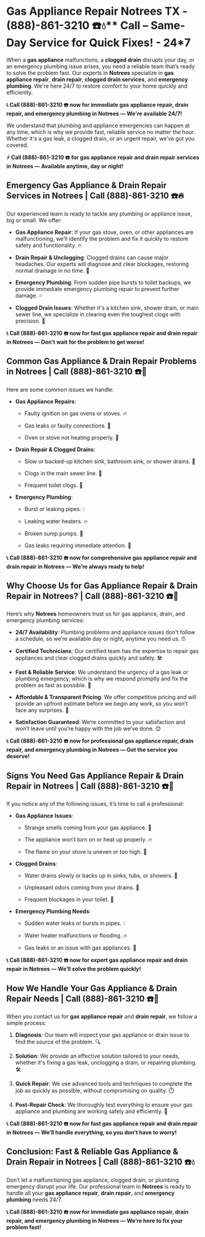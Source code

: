# Gas Appliance Repair Notrees TX - (888)-861-3210 ☎️💧** Call – Same-Day Service for Quick Fixes! - 24*7

When a **gas appliance** malfunctions, a **clogged drain** disrupts your day, or an emergency plumbing issue arises, you need a reliable team that’s ready to solve the problem fast. Our experts in **Notrees** specialize in **gas appliance repair**, **drain repair**, **clogged drain services**, and **emergency plumbing**. We're here 24/7 to restore comfort to your home quickly and efficiently.

**📞 Call (888)-861-3210 ☎️ now for immediate **gas appliance repair**, **drain repair**, and **emergency plumbing** in Notrees — We're available 24/7!**

We understand that plumbing and appliance emergencies can happen at any time, which is why we provide fast, reliable service no matter the hour. Whether it's a gas leak, a clogged drain, or an urgent repair, we’ve got you covered.

**⚡ Call (888)-861-3210 ☎️ for **gas appliance repair** and **drain repair** services in Notrees — Available anytime, day or night!**

## **Emergency Gas Appliance & Drain Repair Services in Notrees | Call (888)-861-3210 ☎️🔥**

Our experienced team is ready to tackle any plumbing or appliance issue, big or small. We offer:

- **Gas Appliance Repair**: If your gas stove, oven, or other appliances are malfunctioning, we’ll identify the problem and fix it quickly to restore safety and functionality. 🔥
- **Drain Repair & Unclogging**: Clogged drains can cause major headaches. Our experts will diagnose and clear blockages, restoring normal drainage in no time. 🚿
- **Emergency Plumbing**: From sudden pipe bursts to toilet backups, we provide immediate emergency plumbing repair to prevent further damage. 💦
- **Clogged Drain Issues**: Whether it's a kitchen sink, shower drain, or main sewer line, we specialize in clearing even the toughest clogs with precision. 🔧

**📞 Call (888)-861-3210 ☎️ now for fast **gas appliance repair** and **drain repair** in Notrees — Don’t wait for the problem to get worse!**

## **Common Gas Appliance & Drain Repair Problems in Notrees | Call (888)-861-3210 ☎️🔧**

Here are some common issues we handle:

- **Gas Appliance Repairs**: 
  - Faulty ignition on gas ovens or stoves. 🔥
  - Gas leaks or faulty connections. 💨
  - Oven or stove not heating properly. 🍳
- **Drain Repair & Clogged Drains**: 
  - Slow or backed-up kitchen sink, bathroom sink, or shower drains. 🚿
  - Clogs in the main sewer line. 🚽
  - Frequent toilet clogs. 🚽
- **Emergency Plumbing**: 
  - Burst or leaking pipes. 💧
  - Leaking water heaters. 🔥
  - Broken sump pumps. 🚰
  - Gas leaks requiring immediate attention. 💨

**📞 Call (888)-861-3210 ☎️ now for comprehensive **gas appliance repair** and **drain repair** in Notrees — We’re always ready to help!**

## **Why Choose Us for Gas Appliance Repair & Drain Repair in Notrees? | Call (888)-861-3210 ☎️🌟**

Here’s why **Notrees** homeowners trust us for gas appliance, drain, and emergency plumbing services:

- **24/7 Availability**: Plumbing problems and appliance issues don’t follow a schedule, so we’re available day or night, anytime you need us. ⏰
- **Certified Technicians**: Our certified team has the expertise to repair gas appliances and clear clogged drains quickly and safely. 🛠️
- **Fast & Reliable Service**: We understand the urgency of a gas leak or plumbing emergency, which is why we respond promptly and fix the problem as fast as possible. 🚨
- **Affordable & Transparent Pricing**: We offer competitive pricing and will provide an upfront estimate before we begin any work, so you won’t face any surprises. 💸
- **Satisfaction Guaranteed**: We’re committed to your satisfaction and won’t leave until you’re happy with the job we’ve done. 😊

**📞 Call (888)-861-3210 ☎️ now for professional **gas appliance repair**, **drain repair**, and **emergency plumbing** in Notrees — Get the service you deserve!**

## **Signs You Need Gas Appliance Repair & Drain Repair in Notrees | Call (888)-861-3210 ☎️🚨**

If you notice any of the following issues, it’s time to call a professional:

- **Gas Appliance Issues**: 
  - Strange smells coming from your gas appliance. 💨
  - The appliance won’t turn on or heat up properly. 🔥
  - The flame on your stove is uneven or too high. 🍳
- **Clogged Drains**: 
  - Water drains slowly or backs up in sinks, tubs, or showers. 🚿
  - Unpleasant odors coming from your drains. 🌱
  - Frequent blockages in your toilet. 🚽
- **Emergency Plumbing Needs**: 
  - Sudden water leaks or bursts in pipes. 💧
  - Water heater malfunctions or flooding. 🔥
  - Gas leaks or an issue with gas appliances. 💨

**📞 Call (888)-861-3210 ☎️ now for expert **gas appliance repair** and **drain repair** in Notrees — We’ll solve the problem quickly!**

## **How We Handle Your Gas Appliance & Drain Repair Needs | Call (888)-861-3210 ☎️🔧**

When you contact us for **gas appliance repair** and **drain repair**, we follow a simple process:

1. **Diagnosis**: Our team will inspect your gas appliance or drain issue to find the source of the problem. 🔍
2. **Solution**: We provide an effective solution tailored to your needs, whether it's fixing a gas leak, unclogging a drain, or repairing plumbing. 🛠️
3. **Quick Repair**: We use advanced tools and techniques to complete the job as quickly as possible, without compromising on quality. ⏱️
4. **Post-Repair Check**: We thoroughly test everything to ensure your gas appliance and plumbing are working safely and efficiently. 🔧

**📞 Call (888)-861-3210 ☎️ now for fast **gas appliance repair** and **drain repair** in Notrees — We’ll handle everything, so you don’t have to worry!**

## **Conclusion: Fast & Reliable Gas Appliance & Drain Repair in Notrees | Call (888)-861-3210 ☎️💧**

Don’t let a malfunctioning gas appliance, clogged drain, or plumbing emergency disrupt your life. Our professional team in **Notrees** is ready to handle all your **gas appliance repair**, **drain repair**, and **emergency plumbing** needs 24/7.

**📞 Call (888)-861-3210 ☎️ now for immediate **gas appliance repair**, **drain repair**, and **emergency plumbing** in Notrees — We’re here to fix your problem fast!**
